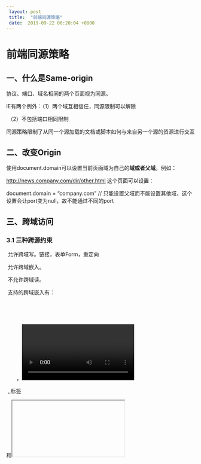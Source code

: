 ```yaml
---
 layout: post
 title:  "前端同源策略" 
 date:  2019-09-22 00:20:04 +0800
--- 
```

# 前端同源策略

## 一、什么是Same-origin

协议、端口、域名相同的两个页面视为同源。

IE有两个例外：（1）两个域互相信任，同源限制可以解除

​                      （2）不包括端口相同限制

同源策略限制了从同一个源加载的文档或脚本如何与来自另一个源的资源进行交互

## 二、改变Origin

​       使用document.domain可以设置当前页面域为自己的**域或者父域**。例如：

http://news.company.com/dir/other.html 这个页面可以设置：

document.domain = “company.com” // 只能设置父域而不能设置其他域，这个设置会让port变为null，故不能通过不同的port

## 三、跨域访问

###       3.1 三种跨源约束

​       允许跨域写。链接，表单Form，重定向

​       允许跨域嵌入。

​       不允许跨域读。

 

​       支持的跨域嵌入有：

       <script
src="..."></script>

​       <link rel=”stylesheet” href=””/>

       <img>，<video>, <audio>标签

​       <object>,<embed>,<applet>标签

​       <frame>和<iframe>引用的内容。可以使用X-Frame-Options头来防止被跨域。

## 3.2 如何实现跨域访问（CORS）

​       Cross-Origin Resource Sharing（CORS）机制允许使用一些HTTP Header来告诉浏览器让一个web应用有权限访问不同源的资源。跨域访问请求有简单跨域和预请求跨域。

​       

## 3.3 如何阻止跨域写操作（CSRF）

 

## 3.4 跨域的脚本API访问性

​       iframe.contentWindow，window.parent，window.open，window.opener允许文档直接引用。但是当两个页面不同源时，会限制Window和Location对象的功能（如不能读取Window对象里面内容）

 

## 四、跨域实例

​       4.1 iframe 跨域规则

​       iframe可以获取contentWindow和contentDocument两个对象。但是在不同源时，contentDocument获取只是很少的一部分数据（只有简单几个标签）。可以通过Window.postMessage()方法来跨域通信。

​       语法：

*otherWindow.postMessage(message, targetOrigin, [transfer]);*

*otherWindow* *：发送消息给的目标窗口，window.open**打开的，iframe.contentWindow**等*

*targetOrigin:* *确认目标窗口的源必须是该值*

实际上postMessage是在不同页面中传递一个MessageEvent对象，该对象有data属性，就是postMessage函数的第一个参数，origin属性，消息的来源的域，source：消息来自哪个窗口。